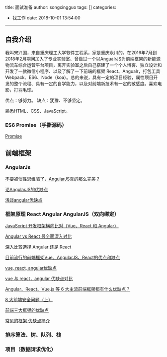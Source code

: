 title: 面试准备
author: songxingguo
tags: []
categories:
  - 找工作
date: 2018-10-01 13:54:00
---
## 自我介绍

我叫宋兴国，来自重庆理工大学软件工程系，家是重庆永川的。在2016年7月到2018年2月期间加入了专业实验室、曾做过一个以AngualrJS为前端框架的新能源物流车综合运营平台项目，离开实验室之后自己搭建了一个个人博客、独立设计和开发了一款微信小程序、以及了解了一下前端的框架 React、Angualr，打包工具 Webpack、ES6、Node（koa）。总的来说，具有一定的项目经验，属性项目开发的整个流程、具有一定的自学能力，以及对前端新技术有一定的敏感度。喜欢电影，打羽毛球。

优点：够努力。
缺点：犹豫、不够坚定。

<!-- more -->

熟悉HTML、CSS、JavaScript。

### ES6 Promise（手撕源码）

[Promise](https://songxingguo.github.io/2018/07/25/Angular-2-ECMAScript-6/#promise%E5%A4%84%E7%90%86%E5%BC%82%E6%AD%A5%E6%B5%81%E7%A8%8B)

## 前端框架

### AngularJs

[不要被惯性思维骗了，AngularJS真的那么完美？](https://blog.csdn.net/guoshengkai373/article/details/78874935/)

[论AngularJS的优缺点](https://blog.csdn.net/qq_23334071/article/details/80504366)

[浅谈angular优缺点](https://blog.csdn.net/pansayho/article/details/59696964)

### 框架原理 React Angular AngularJS（双向绑定）

[JavaScript 开发框架横向比对（Vue、React 和 Angular）](https://blog.csdn.net/deniro_li/article/details/80507863)

[Angular vs React 最全面深入对比](https://www.cnblogs.com/powertoolsteam/p/angular_react.html)

[深入比较选择 Angular 还是 React](https://www.cnblogs.com/dadifeihong/p/6958337.html)

[目前流行的前端框架Vue、AngularJS、React的优点和缺点](https://blog.csdn.net/roc1010/article/details/79640328)

[vue, react, angular优缺点](https://blog.csdn.net/cherry_zhang18/article/details/78749329)

[vue 与 react，angular 优缺点对比](https://www.jianshu.com/p/fec5e93158fd)

[Angular、React、Vue.js 等 6 大主流前端框架都有什么优缺点？](https://blog.csdn.net/Jack_zengzhen/article/details/78952765)

[8 大前端安全问题（上）](http://web.jobbole.com/92875/)

[前端三大框架的优缺点](https://www.jianshu.com/p/a85e2634af16)

[常见的框架 优缺点简介](https://blog.csdn.net/qq_33620483/article/details/78062518)

### 排序算法、树、队列、栈

### 项目（数据请求优化）